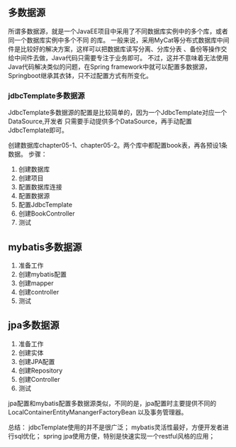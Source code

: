 ## 多数据源
所谓多数据源，就是一个JavaEE项目中采用了不同数据库实例中的多个库，或者同一个数据库实例中多个不同
的库。
一般来说，采用MyCat等分布式数据库中间件是比较好的解决方案，这样可以把数据库读写分离、分库分表
、备份等操作交给中间件去做，Java代码只需要专注于业务即可。
不过，这并不意味着无法使用Java代码解决类似的问题，在Spring framework中就可以配置多数据源，
Springboot继承其衣钵，只不过配置方式有所变化。

### jdbcTemplate多数据源
JdbcTemplate多数据源的配置是比较简单的，因为一个JdbcTemplate对应一个DataSource,开发者
只需要手动提供多个DataSource，再手动配置JdbcTemplate即可。

创建数据库chapter05-1、chapter05-2。两个库中都配置book表，再各预设1条数据。
步骤：
  1. 创建数据库
  2. 创建项目
  3. 配置数据库连接
  4. 配置数据源
  5. 配置JdbcTemplate
  6. 创建BookController
  7. 测试
  
  
 ## mybatis多数据源
 1. 准备工作
 2. 创建mybatis配置
 3. 创建mapper
 4. 创建controller
 5. 测试
 
 ## jpa多数据源
 1. 准备工作
 2. 创建实体
 3. 创建JPA配置
 4. 创建Repository
 5. 创建Controller
 6. 测试
 
 jpa配置和mybatis配置多数据源类似，不同的是，jpa配置时主要提供不同的
 LocalContainerEntityManangerFactoryBean 以及事务管理器。
 
 
 总结：
    jdbcTemplate使用的并不是很广泛；
    mybatis灵活性最好，方便开发者进行sql优化；
    spring jpa使用方便，特别是快速实现一个restful风格的应用；